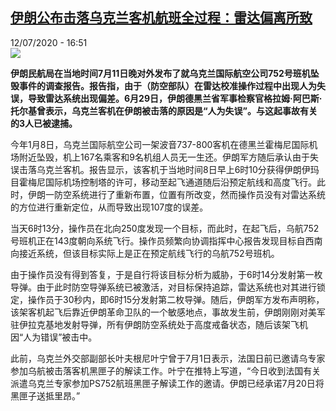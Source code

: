 <!--1594569357000-->
[伊朗公布击落乌克兰客机航班全过程：雷达偏离所致](http://www.rfi.fr//cn/%E4%B8%AD%E4%B8%9C/20200712-%E4%BC%8A%E6%9C%97%E5%85%AC%E5%B8%83%E5%87%BB%E8%90%BD%E4%B9%8C%E5%85%8B%E5%85%B0%E8%88%AA%E7%8F%AD%E5%85%A8%E8%BF%87%E7%A8%8B-%E9%9B%B7%E8%BE%BE%E5%81%8F%E7%A6%BB%E6%89%80%E8%87%B4)
------

<div>12/07/2020 - 16:51</div><img src="https://s.rfi.fr/media/display/53b58ea0-c44e-11ea-8901-005056bf87d6/w:310/p:16x9/t%C3%A9l%C3%A9chargement-49.jpg"><p><strong>伊朗民航局在当地时间7月11日晚对外发布了就乌克兰国际航空公司752号班机坠毁事件的调查报告。报告指，由于（防空部队）在雷达校准操作过程中出现人为失误，导致雷达系统出现偏差。6月29日，伊朗德黑兰省军事检察官格拉姆·阿巴斯·托尔基曾表示，乌克兰客机在伊朗被击落的原因是“人为失误”。与这起事故有关的3人已被逮捕。</strong></p><div class="t-content__body u-clearfix"><div class="m-interstitial"></div><p>今年1月8日，乌克兰国际航空公司一架波音737-800客机在德黑兰霍梅尼国际机场附近坠毁，机上167名乘客和9名机组人员无一生还。伊朗军方随后承认由于失误击落乌克兰客机。报告显示，该客机于当地时间8日早上6时10分获得伊朗伊玛目霍梅尼国际机场控制塔的许可，移动至起飞通道随后沿预定航线和高度飞行。此时，伊朗一防空系统进行了重新布置，位置有所改变，然而操作员没有对雷达系统的方位进行重新定位，从而导致出现107度的误差。</p><p>当天6时13分，操作员在北向250度发现一个目标，而此时，在起飞后，乌航752号班机正在143度朝向系统飞行。操作员频繁向协调指挥中心报告发现目标自西南向接近系统，但该目标实际上是正在预定航线飞行的乌航752号班机。</p><p>由于操作员没有得到答复，于是自行将该目标分析为威胁，于6时14分发射第一枚导弹。由于此时防空导弹系统已被激活，对目标保持追踪，雷达系统也对其进行锁定，操作员于30秒内，即6时15分发射第二枚导弹。随后，伊朗军方发布声明称，该架客机起飞后靠近伊朗革命卫队的一个敏感地点，事故发生前，伊朗刚刚对美军驻伊拉克基地发射导弹，所有伊朗防空系统处于高度戒备状态，随后该架飞机因“人为错误”被击中。</p><p>此前，乌克兰外交部副部长叶夫根尼叶宁曾于7月1日表示，法国日前已邀请乌专家参加乌航被击落客机黑匣子的解读工作。叶宁在推特上写道，“今日收到法国有关派遣乌克兰专家参加РS752航班黑匣子解读工作的邀请。伊朗已经承诺7月20日将黑匣子送抵里昂。”</p><div class="o-self-promo o-self-promo--nl o-self-promo--hidden" data-selfpromo-newsletter></div><div class="o-self-promo o-self-promo--app o-self-promo--hidden" data-selfpromo-app></div></div>
